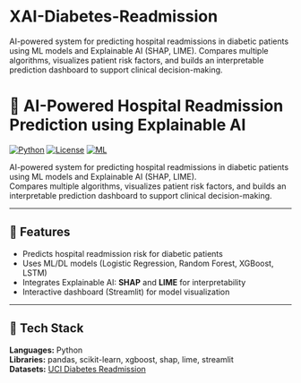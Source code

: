 # XAI-Diabetes-Readmission
AI-powered system for predicting hospital readmissions in diabetic patients using ML models and Explainable AI (SHAP, LIME). Compares multiple algorithms, visualizes patient risk factors, and builds an interpretable prediction dashboard to support clinical decision-making.
# 🏥 AI-Powered Hospital Readmission Prediction using Explainable AI

[![Python](https://img.shields.io/badge/Python-3.10-blue)](https://www.python.org/)
[![License](https://img.shields.io/badge/License-MIT-green.svg)](LICENSE)
[![ML](https://img.shields.io/badge/Machine%20Learning-XAI-orange)]()

AI-powered system for predicting hospital readmissions in diabetic patients using ML models and Explainable AI (SHAP, LIME).  
Compares multiple algorithms, visualizes patient risk factors, and builds an interpretable prediction dashboard to support clinical decision-making.

---

## 🚀 Features
- Predicts hospital readmission risk for diabetic patients  
- Uses ML/DL models (Logistic Regression, Random Forest, XGBoost, LSTM)  
- Integrates Explainable AI: **SHAP** and **LIME** for interpretability  
- Interactive dashboard (Streamlit) for model visualization  

---

## 🧠 Tech Stack
**Languages:** Python  
**Libraries:** pandas, scikit-learn, xgboost, shap, lime, streamlit  
**Datasets:** [UCI Diabetes Readmission](https://archive.ics.uci.edu/ml/datasets/diabetes+130-us+hospitals+for+y)
